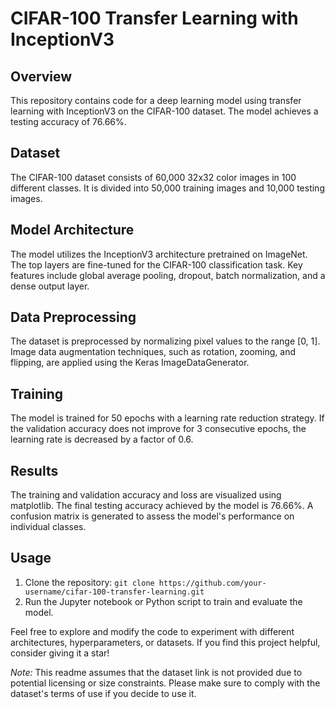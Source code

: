 # CIFAR-100 Transfer Learning with InceptionV3

## Overview
This repository contains code for a deep learning model using transfer learning with InceptionV3 on the CIFAR-100 dataset. The model achieves a testing accuracy of 76.66%.

## Dataset
The CIFAR-100 dataset consists of 60,000 32x32 color images in 100 different classes. It is divided into 50,000 training images and 10,000 testing images.

## Model Architecture
The model utilizes the InceptionV3 architecture pretrained on ImageNet. The top layers are fine-tuned for the CIFAR-100 classification task. Key features include global average pooling, dropout, batch normalization, and a dense output layer.

## Data Preprocessing
The dataset is preprocessed by normalizing pixel values to the range [0, 1]. Image data augmentation techniques, such as rotation, zooming, and flipping, are applied using the Keras ImageDataGenerator.

## Training
The model is trained for 50 epochs with a learning rate reduction strategy. If the validation accuracy does not improve for 3 consecutive epochs, the learning rate is decreased by a factor of 0.6.

## Results
The training and validation accuracy and loss are visualized using matplotlib. The final testing accuracy achieved by the model is 76.66%. A confusion matrix is generated to assess the model's performance on individual classes.

## Usage
1. Clone the repository: `git clone https://github.com/your-username/cifar-100-transfer-learning.git`
2. Run the Jupyter notebook or Python script to train and evaluate the model.

Feel free to explore and modify the code to experiment with different architectures, hyperparameters, or datasets. If you find this project helpful, consider giving it a star!

*Note:* This readme assumes that the dataset link is not provided due to potential licensing or size constraints. Please make sure to comply with the dataset's terms of use if you decide to use it.
